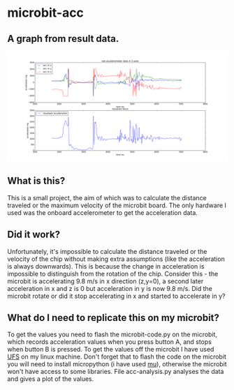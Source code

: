 # microbit-acc
## A graph from result data.
![Alt text](/plots/plot_throw1.png)

## What is this?
  This is a small project, the aim of which was to calculate the distance traveled or the maximum velocity of the microbit board. The only hardware I used was the onboard accelerometer to get the acceleration data.

## Did it work?
  Unfortunately, it's impossible to calculate the distance traveled or the velocity of the chip without making extra assumptions (like the acceleration is always downwards). This is because the change in acceleration is impossible to distinguish from the rotation of the chip. Consider this - the microbit is accelerating 9.8 m/s in x direction (z,y=0), a second later acceleration in x and z is 0 but acceleration in y is now 9.8 m/s. Did the microbit rotate or did it stop accelerating in x and started to accelerate in y?
  
## What do I need to replicate this on my microbit?
 To get the values you need to flash the microbit-code.py on the microbit, which records acceleration values when you press button A, and stops when button B is pressed. To get the values off the microbit I have used [UFS](http://microbit-micropython.readthedocs.io/en/latest/tutorials/storage.html#file-transfer) on my linux machine. Don't forget that to flash the code on the microbit you will need to install micropython (i have used [mu](https://codewith.mu/)), otherwise the microbit won't have access to some libraries. File acc-analysis.py analyses the data and gives a plot of the values.

